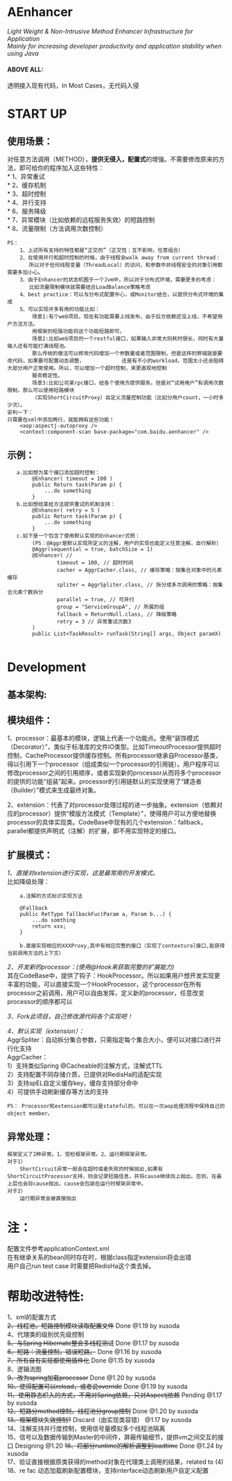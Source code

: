 # AEnhancer

*Light Weight & Non-Intrusive Method Enhancer Infrastructure for Application*  
*Mainly for increasing developer productivity and application stability when using Java*

#### ABOVE ALL:
透明接入现有代码，In Most Cases，无代码入侵

# START UP
## 使用场景：
对任意方法调用（METHOD），**提供无侵入，配置式**的增强。不需要修改原来的方法，即可给你的程序加入这些特性：  
    * 1、异常重试  
    * 2、缓存机制  
    * 3、超时控制  
    * 4、并行支持  
    * 6、服务降级  
    * 7、异常模块（比如依赖的远程服务失效）的短路控制  
    * 8、流量限制（方法调用次数控制）  
      
	PS：
		1、上述所有支持的特性都是“正交的”（正交性：互不影响，任意组合） 
		2、在使用并行和超时控制的时候，由于线程会walk away from current thread：
		   所以对于任何线程变量（ThreadLocal）的访问，和参数中非线程安全的对象引用都需要多加小心。 
		3、由于Enhancer的状态机囿于一个Jvm中，所以对于分布式环境，需要更多的考虑：
		   比如流量限制模块就需要结合LoadBalance策略考虑
		4、best practice：可以与分布式配置中心，或Monitor结合，以提供分布式环境的集成
		5、可以实现许多有用的功能比如：
			场景1:有个web项目，现在有功能需要上线发布，由于后方依赖还没上线，不希望用户方法方法。
			用框架的短路功能将这个功能短路即可。
			场景2:比如web项目的一个restful接口，如果输入非常大则耗时很长，同时有大量输入还有可能打满线程池。
			那么传统的做法可以修改代码增加一个参数量或者范围限制，但是这样的弊端就是要改代码，如果要可配置动态调整，			还是有不小的workload，范围太小还会阻碍大部分用户正常使用。所以，可以增加一个超时控制，来更直观地控制
			服务稳定性。
			场景3:比如公司某rpc接口，给各个使用方提供服务。但是对“试用用户”有调用次数限制，那么可以使用短路模块
			（实现ShortCircuitProxy）自定义流量控制功能（比如分用户count，一小时多少次）。
	安利一下：
	只需要在xml中添加两行，就能拥有这些功能！
		<aop:aspectj-autoproxy />
		<context:component-scan base-package="com.baidu.aenhancer" />

## 示例：

```
   a.比如想为某个接口添加超时控制：
		@Enhancer( timeout = 100 )
		public Return task(Param p) {
			...do something
		}
   b.比如想给某给方法提供重试的机制支持：
		@Enhancer( retry = 5 )
		public Return task(Param p) {
			...do something
		}
   c.如下是一个包含了使用默认实现的Enhancer式例：
		(PS：@Aggr是默认实现所定义的注解，用户的实现也能定义任意注解，自行解析）
		@Aggr(sequential = true, batchSize = 1)
    	@Enhancer( //
        	    timeout = 100, // 超时时间
           		cacher = AggrCacher.class, // 缓存策略：按集合对象中的元素缓存
            	spliter = AggrSpliter.class, // 拆分成多次调用的策略：按集合元素个数拆分
            	parallel = true, // 可并行
            	group = "ServiceGroupA", // 所属的组
            	fallback = ReturnNull.class, // 降级策略
            	retry = 3 // 异常重试次数3
    	)
    	public List<TaskResult> runTask(String[] args, Object paramX)
  
```

# Development
##	基本架构:

##	模块组件：
   1、processor：最基本的模块，逻辑上代表一个功能点。使用“装饰模式（Decorator）”，类似于标准库的文件IO类型。比如TimeoutProcessor提供超时控制，CacheProcessor提供缓存控制。所有processor继承自Processor基类，得以引用下一个processor（组成类似一个processor的引用链）。用户程序可以修改processor之间的引用顺序，或者实现新的processor从而将多个processor的提供的功能“组装”起来。processor的引用链默认的实现使用了“建造者（Builder）”模式来生成最终对象。

   2、extension：代表了对processor处理过程的进一步抽象。extension（依赖对应的processor）提供“模版方法模式（Template）”，使得用户可以方便地替换processor的具体实现类。CodeBase中现有的几个extension：fallback，parallel都提供声明式（注解）的扩展，即不用实现特定的接口。

	
## 扩展模式：
   *1、直接对extension进行实现，这是最常用的开发模式。*  
  		比如降级处理：  
		
		a.注解的方式标识实现方法
		
    	@Fallback
		public RetType fallbackFuc(Param a, Param b...) {
			...do somthing 
    	    return xxx;
		}
   		
		b.直接实现相应的XXXProxy,其中有相应完整的接口（实现了contextural接口,能获得当前调用方法的上下文）
   
   *2、开发新的processor：(使用@Hook来获取完整的扩展能力)*  
   其在CodeBase中，提供了钩子：HookProcessor。所以如果用户想开发实现更丰富的功能，可以直接实现一个HookProcessor，这个processor在所有processor之前调用，用户可以自由发挥，定义新的processor，任意改变processor的顺序都可以
	
   *3、Fork此项目，自己修改源代码各个实现吧！*
   
   *4、默认实现（extension）：*  
		AggrSpliter：自动拆分集合参数，只需指定每个集合大小，便可以对接口进行并行化支持  
		AggrCacher：  
			1）支持类似Spring @Cacheable的注解方式，注解式TTL  
    		2）支持配置不同存储介质，已提供对RedisHa的适配实现  
    		3）支持spEL自定义缓存key，缓存支持部分命中  
			4）可提供手动刷新缓存等方法的支持    
	
	PS： Processor和extension都可以是stateful的，可以在一次aop处理流程中保持自己的object member。
	
## 异常处理：
	框架定义了2种异常。1、受检框架异常。2、运行期框架异常。
	对于1）
		ShortCircuit异常一般会在超时或者失败的时候抛出,如果有ShortCircuitProcessor支持，则会记录短路信息，并将cause继续向上抛出。否则，在最上层也会将cause抛出，cause会包装在运行时框架异常中。
	对于2）
		运行期异常会被直接抛出
		
# 注：
配置文件参考applicationContext.xml  
在有继承关系的bean同时存在时，根据class指定extension将会出错    
用户自己run test case 时需要把RedisHa这个类去掉。  

# 帮助改进特性: 
1、xml的配置方式  
~~2、线程池，短路控制模块读取配置文件~~ Done @1.19 by xusoda  
4、代理类的级别优先级控制  
~~5、与Spring Hibernate整合多线程测试~~ Done @1.17 by xusoda  
~~6、短路：流量控制，错误短路。~~ Done @1.16 by xusoda  
~~7、所有自有实现都使用插件化~~ Done @1.15 by xusoda  
8、逻辑流图  
~~9、改为spring加载processor~~ Done @1.20 by xusoda     
~~10、使得配置可以reload，或者说override~~ Done @1.19 by xusoda  
~~11、使用静态织入的方式，不用对Spring依赖，只对Aspectj依赖~~ Pending @1.17 by xusoda  
~~12、短路分method控制，线程池分group控制~~ Done @1.20 by xusoda  
~~13、框架模块失效控制?~~ Discard（由实现类容错） @1.17 by xusoda   
14、注解支持并行度控制，使用信号量模拟多个线程池隔离  
15、信号以及数据传输到Master的中间件，屏蔽传输细节，提供vm之间交互的接口  Designing @1.20
~~16、将部分runtime的解析调整到loadtime~~ Done @1.24 by xusoda  
17、验证直接根据原类获得的method对象在代理类上调用的结果，related to (4)    
18、re fac 动态加载刷新配置模块，支持interface动态刷新用户自定义配置  